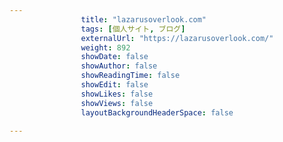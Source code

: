 ---
                title: "lazarusoverlook.com"
                tags: [個人サイト, ブログ]
                externalUrl: "https://lazarusoverlook.com/"
                weight: 892
                showDate: false
                showAuthor: false
                showReadingTime: false
                showEdit: false
                showLikes: false
                showViews: false
                layoutBackgroundHeaderSpace: false
                ---

